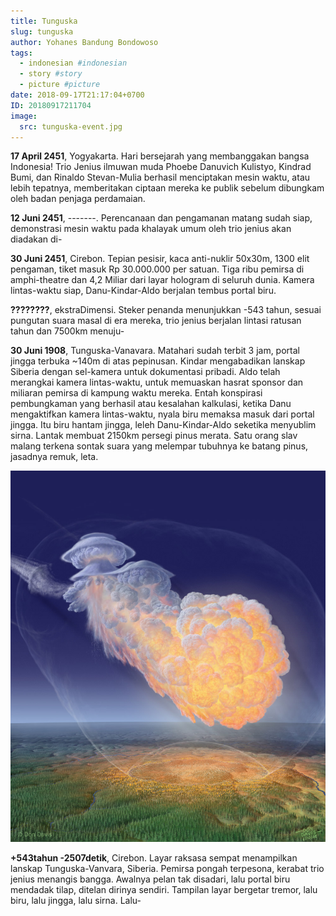 ```yaml
---
title: Tunguska
slug: tunguska
author: Yohanes Bandung Bondowoso
tags:
  - indonesian #indonesian
  - story #story
  - picture #picture
date: 2018-09-17T21:17:04+0700
ID: 20180917211704
image:
  src: tunguska-event.jpg
---
```


**17 April 2451**, Yogyakarta. Hari bersejarah yang membanggakan bangsa Indonesia! Trio Jenius ilmuwan muda Phoebe Danuvich Kulistyo, Kindrad Bumi, dan Rinaldo Stevan-Mulia berhasil menciptakan mesin waktu, atau lebih tepatnya, memberitakan ciptaan mereka ke publik sebelum dibungkam oleh badan penjaga perdamaian.

**12 Juni 2451**, -------. Perencanaan dan pengamanan matang sudah siap, demonstrasi mesin waktu pada khalayak umum oleh trio jenius akan diadakan di-

**30 Juni 2451**, Cirebon. Tepian pesisir, kaca anti-nuklir 50x30m, 1300 elit pengaman, tiket masuk Rp 30.000.000 per satuan. Tiga ribu pemirsa di amphi-theatre dan 4,2 Miliar dari layar hologram di seluruh dunia.
Kamera lintas-waktu siap, Danu-Kindar-Aldo berjalan tembus portal biru.

**????????**, ekstraDimensi. Steker penanda menunjukkan -543 tahun, sesuai pungutan suara masal di era mereka, trio jenius berjalan lintasi ratusan tahun dan 7500km menuju-

**30 Juni 1908**, Tunguska-Vanavara. Matahari sudah terbit 3 jam, portal jingga terbuka ~140m di atas pepinusan. Kindar mengabadikan lanskap Siberia dengan sel-kamera untuk dokumentasi pribadi. Aldo telah merangkai kamera lintas-waktu, untuk memuaskan hasrat sponsor dan miliaran pemirsa di kampung waktu mereka.
Entah konspirasi pembungkaman yang berhasil atau kesalahan kalkulasi, ketika Danu mengaktifkan kamera lintas-waktu, nyala biru memaksa masuk dari portal jingga.
Itu biru hantam jingga, leleh Danu-Kindar-Aldo seketika menyublim sirna. Lantak membuat 2150km persegi pinus merata. Satu orang slav malang terkena sontak suara yang melempar tubuhnya ke batang pinus, jasadnya remuk, leta.

![Tunguska Event by Don Davis](tunguska-event.jpg "Artist Rendition of Tunguska Event by Don Davis")

**+543tahun -2507detik**, Cirebon. Layar raksasa sempat menampilkan lanskap Tunguska-Vanvara, Siberia. Pemirsa pongah terpesona, kerabat trio jenius menangis bangga.
Awalnya pelan tak disadari, lalu portal biru mendadak tilap, ditelan dirinya sendiri. Tampilan layar bergetar tremor, lalu biru, lalu jingga, lalu sirna. Lalu-
